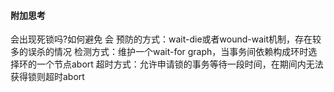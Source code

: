 #### 附加思考
会出现死锁吗?如何避免
会
预防的方式：wait-die或者wound-wait机制，存在较多的误杀的情况
检测方式：维护一个wait-for graph，当事务间依赖构成环时选择环的一个节点abort
超时方式：允许申请锁的事务等待一段时间，在期间内无法获得锁则超时abort